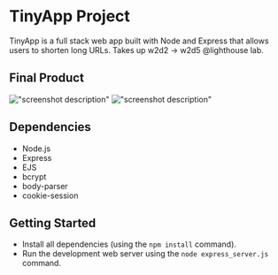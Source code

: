 # TinyApp Project

TinyApp is a full stack web app built with Node and Express that allows users to shorten long URLs.
Takes up w2d2 -> w2d5 @lighthouse lab. 

## Final Product

!["screenshot description"](#)
!["screenshot description"](#)


## Dependencies
- Node.js
- Express
- EJS
- bcrypt
- body-parser
- cookie-session


## Getting Started

- Install all dependencies (using the `npm install` command).
- Run the development web server using the `node express_server.js` command.